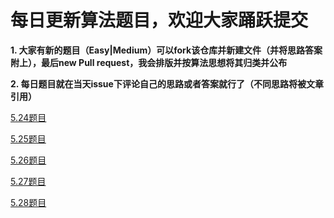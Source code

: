 # 每日更新算法题目，欢迎大家踊跃提交

**1. 大家有新的题目（Easy|Medium）可以fork该仓库并新建文件（并将思路答案附上），最后new Pull request，我会排版并按算法思想将其归类并公布**

**2. 每日题目就在当天issue下评论自己的思路或者答案就行了（不同思路将被文章引用）**

[5.24题目](https://github.com/Yolo-929/Leetcode/blob/master/May/5.24.md)

[5.25题目](https://github.com/Yolo-929/Leetcode/blob/master/May/5.25.md)

[5.26题目](https://github.com/Yolo-929/Leetcode/blob/master/May/5.26.md)

[5.27题目](https://github.com/Yolo-929/Leetcode/blob/master/May/5.27.md)

[5.28题目](https://github.com/Yolo-929/Leetcode/blob/master/May/5.28.md)
